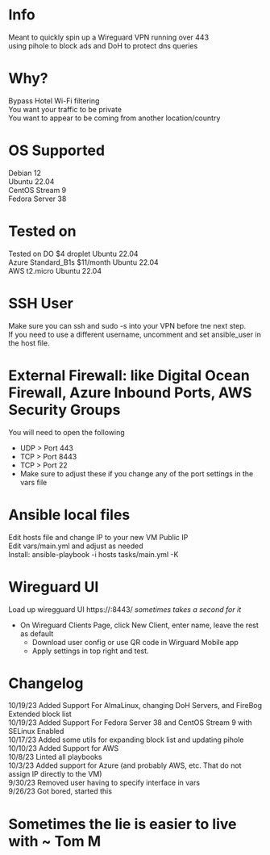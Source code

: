 # Info
Meant to quickly spin up a Wireguard VPN running over 443  
using pihole to block ads and DoH to protect dns queries

# Why?
Bypass Hotel Wi-Fi filtering  
You want your traffic to be private  
You want to appear to be coming from another location/country  

# OS Supported
Debian 12  
Ubuntu 22.04  
CentOS Stream 9  
Fedora Server 38  

# Tested on
Tested on DO $4 droplet Ubuntu 22.04  
Azure Standard_B1s $11/month Ubuntu 22.04  
AWS t2.micro Ubuntu 22.04  

# SSH User 
Make sure you can ssh and sudo -s into your VPN before tne next step.  
If you need to use a different username, uncomment and set ansible_user in the host file. 

# External Firewall: like Digital Ocean Firewall, Azure Inbound Ports, AWS Security Groups
You will need to open the following  
  * UDP > Port 443  
  * TCP > Port 8443   
  * TCP > Port 22
  * Make sure to adjust these if you change any of the port settings in the vars file  


# Ansible local files
Edit hosts file and change IP to your new VM Public IP  
Edit vars/main.yml and adjust as needed  
Install: ansible-playbook -i hosts tasks/main.yml -K  

# Wireguard UI
Load up wiregguard UI https://<vm-ip>:8443/ *sometimes takes a second for it*  
* On Wireguard Clients Page, click New Client, enter name, leave the rest as default  
     * Download user config or use QR code in Wirguard Mobile app  
   * Apply settings in top right and test. 
    

# Changelog
10/19/23 Added Support For AlmaLinux, changing DoH Servers, and FireBog Extended block list  
10/19/23 Added Support For Fedora Server 38 and CentOS Stream 9 with SELinux Enabled  
10/17/23 Added some utils for expanding block list and updating pihole  
10/10/23 Added Support for AWS  
10/8/23 Linted all playbooks  
10/3/23 Added support for Azure (and probably AWS, etc. That do not assign IP directly to the VM)  
9/30/23 Removed user having to specify interface in vars  
9/26/23 Got bored, started this  

# Sometimes the lie is easier to live with ~ Tom M